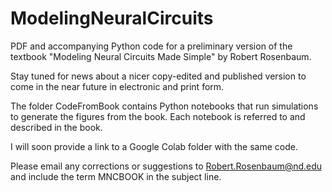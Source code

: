 # ModelingNeuralCircuits

PDF and accompanying Python code for a preliminary version of the textbook "Modeling Neural Circuits Made Simple" by Robert Rosenbaum.

Stay tuned for news about a nicer copy-edited and published version to come in the near future in electronic and print form.

The folder CodeFromBook contains Python notebooks that run simulations to generate the figures from the book. Each notebook is referred to and described in the book. 

I will soon provide a link to a Google Colab folder with the same code. 

Please email any corrections or suggestions to Robert.Rosenbaum@nd.edu and include the term MNCBOOK in the subject line.


